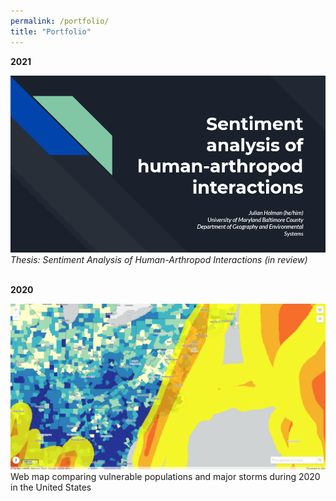 ```yaml
---
permalink: /portfolio/
title: "Portfolio"
---
```


<b>2021</b><br>
<div class="img__wrap">
  <a href="https://github.com/easternhercules/sentiment-analysis-of-human-arthropod-interactions" title="Sentiment Analysis of Human-Arthropod Interactions"><img class="img__img" src="/assets/images/presscreencap_thesis.png" alt="Sentiment Analysis of Human-Arthropod Interactions"/></a>
<i>Thesis: Sentiment Analysis of Human-Arthropod Interactions (in review)</i>
</div><br>


<b>2020</b>
<div class="img__wrap">
  <a href="https://codepen.io/easternhercules/pen/RwRJwag" title="Web map comparing vulnerable populations and major storms during 2020 in the United States"><img class="img__img" src="/assets/images/mapscreencap_stormvuln.png" alt="Web map comparing vulnerable populations and major storms during 2020 in the United States"/></a>
Web map comparing vulnerable populations and major storms during 2020 in the United States
</div>

